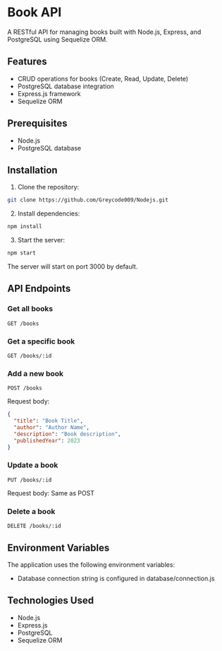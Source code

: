 # Book API

A RESTful API for managing books built with Node.js, Express, and PostgreSQL using Sequelize ORM.

## Features

- CRUD operations for books (Create, Read, Update, Delete)
- PostgreSQL database integration
- Express.js framework
- Sequelize ORM

## Prerequisites

- Node.js
- PostgreSQL database

## Installation

1. Clone the repository:

```bash
git clone https://github.com/Greycode009/Nodejs.git
```

2. Install dependencies:

```bash
npm install
```

3. Start the server:

```bash
npm start
```

The server will start on port 3000 by default.

## API Endpoints

### Get all books

```
GET /books
```

### Get a specific book

```
GET /books/:id
```

### Add a new book

```
POST /books
```

Request body:

```json
{
  "title": "Book Title",
  "author": "Author Name",
  "description": "Book description",
  "publishedYear": 2023
}
```

### Update a book

```
PUT /books/:id
```

Request body: Same as POST

### Delete a book

```
DELETE /books/:id
```

## Environment Variables

The application uses the following environment variables:

- Database connection string is configured in database/connection.js

## Technologies Used

- Node.js
- Express.js
- PostgreSQL
- Sequelize ORM
